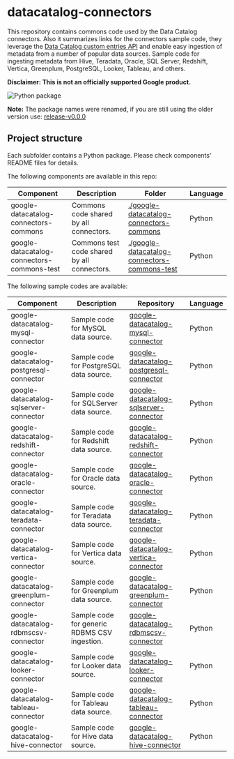 # datacatalog-connectors

This repository contains commons code used by the Data Catalog connectors. Also it summarizes links for the connectors sample code, they leverage the [Data Catalog custom entries API](https://cloud.google.com/data-catalog/docs/how-to/custom-entries) and enable easy ingestion of metadata from a number of popular data sources. Sample code for ingesting metadata from Hive, Teradata, Oracle, SQL Server, Redshift, Vertica, Greenplum, PostgreSQL, Looker, Tableau, and others.

**Disclaimer: This is not an officially supported Google product.**

![Python package](https://github.com/GoogleCloudPlatform/datacatalog-connectors/workflows/Python%20package/badge.svg?branch=master)

**Note:**
The package names were renamed, if you are still using the older version use: [release-v0.0.0](https://github.com/GoogleCloudPlatform/datacatalog-connectors/tree/release-v0.0.0)

## Project structure

Each subfolder contains a Python package. Please check components' README files for
details.

The following components are available in this repo:

| Component | Description | Folder | Language | 
|-----------|-------------|--------|----------|
| google-datacatalog-connectors-commons | Commons code shared by all connectors. | [./google-datacatalog-connectors-commons](https://github.com/GoogleCloudPlatform/datacatalog-connectors/tree/master/google-datacatalog-connectors-commons) | Python |
| google-datacatalog-connectors-commons-test | Commons test code shared by all connectors. | [./google-datacatalog-connectors-commons-test](https://github.com/GoogleCloudPlatform/datacatalog-connectors/tree/master/google-datacatalog-connectors-commons-test) | Python |

The following sample codes are available:

| Component | Description | Repository | Language | 
|-----------|-------------|--------|----------|
| google-datacatalog-mysql-connector | Sample code for MySQL data source. | [google-datacatalog-mysql-connector](https://github.com/GoogleCloudPlatform/datacatalog-connectors-rdbms/tree/master/google-datacatalog-mysql-connector) | Python |
| google-datacatalog-postgresql-connector | Sample code for PostgreSQL data source. | [google-datacatalog-postgresql-connector](https://github.com/GoogleCloudPlatform/datacatalog-connectors-rdbms/tree/master/google-datacatalog-postgresql-connector) | Python |
| google-datacatalog-sqlserver-connector | Sample code for SQLServer data source. | [google-datacatalog-sqlserver-connector](https://github.com/GoogleCloudPlatform/datacatalog-connectors-rdbms/tree/master/google-datacatalog-sqlserver-connector) | Python |
| google-datacatalog-redshift-connector | Sample code for Redshift data source. | [google-datacatalog-redshift-connector](https://github.com/GoogleCloudPlatform/datacatalog-connectors-rdbms/tree/master/google-datacatalog-redshift-connector) | Python |
| google-datacatalog-oracle-connector | Sample code for Oracle data source. | [google-datacatalog-oracle-connector](https://github.com/GoogleCloudPlatform/datacatalog-connectors-rdbms/tree/master/google-datacatalog-oracle-connector) | Python |
| google-datacatalog-teradata-connector | Sample code for Teradata data source. | [google-datacatalog-teradata-connector](https://github.com/GoogleCloudPlatform/datacatalog-connectors-rdbms/tree/master/google-datacatalog-teradata-connector) | Python |
| google-datacatalog-vertica-connector | Sample code for Vertica data source. | [google-datacatalog-vertica-connector](https://github.com/GoogleCloudPlatform/datacatalog-connectors-rdbms/tree/master/google-datacatalog-vertica-connector) | Python |
| google-datacatalog-greenplum-connector | Sample code for Greenplum data source. | [google-datacatalog-greenplum-connector](https://github.com/GoogleCloudPlatform/datacatalog-connectors-rdbms/tree/master/google-datacatalog-greenplum-connector) | Python |
| google-datacatalog-rdbmscsv-connector | Sample code for generic RDBMS CSV ingestion. | [google-datacatalog-rdbmscsv-connector](https://github.com/GoogleCloudPlatform/datacatalog-connectors-rdbms/tree/master/google-datacatalog-rdbmscsv-connector) | Python |
| google-datacatalog-looker-connector |  Sample code for Looker data source. | [google-datacatalog-looker-connector](https://github.com/GoogleCloudPlatform/datacatalog-connectors-bi/tree/master/google-datacatalog-looker-connector) | Python |
| google-datacatalog-tableau-connector | Sample code for Tableau data source. | [google-datacatalog-tableau-connector](https://github.com/GoogleCloudPlatform/datacatalog-connectors-bi/tree/master/google-datacatalog-tableau-connector) | Python | 
| google-datacatalog-hive-connector | Sample code for Hive data source. | [google-datacatalog-hive-connector](https://github.com/GoogleCloudPlatform/datacatalog-connectors-hive/tree/master/google-datacatalog-hive-connector) | Python |
